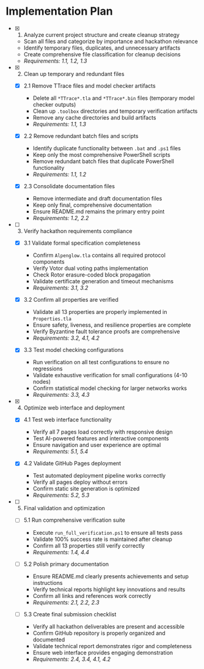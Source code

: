 # Implementation Plan

- [x] 1. Analyze current project structure and create cleanup strategy





  - Scan all files and categorize by importance and hackathon relevance
  - Identify temporary files, duplicates, and unnecessary artifacts
  - Create comprehensive file classification for cleanup decisions
  - _Requirements: 1.1, 1.2, 1.3_

- [x] 2. Clean up temporary and redundant files







  - [x] 2.1 Remove TTrace files and model checker artifacts



    - Delete all `*TTrace*.tla` and `*TTrace*.bin` files (temporary model checker outputs)
    - Clean up `.toolbox` directories and temporary verification artifacts
    - Remove any cache directories and build artifacts
    - _Requirements: 1.1, 1.3_

  - [x] 2.2 Remove redundant batch files and scripts


    - Identify duplicate functionality between `.bat` and `.ps1` files
    - Keep only the most comprehensive PowerShell scripts
    - Remove redundant batch files that duplicate PowerShell functionality
    - _Requirements: 1.1, 1.2_

  - [x] 2.3 Consolidate documentation files


    - Remove intermediate and draft documentation files
    - Keep only final, comprehensive documentation
    - Ensure README.md remains the primary entry point
    - _Requirements: 1.2, 2.2_

- [ ] 3. Verify hackathon requirements compliance


  - [x] 3.1 Validate formal specification completeness


    - Confirm `Alpenglow.tla` contains all required protocol components
    - Verify Votor dual voting paths implementation
    - Check Rotor erasure-coded block propagation
    - Validate certificate generation and timeout mechanisms
    - _Requirements: 3.1, 3.2_

  - [x] 3.2 Confirm all properties are verified


    - Validate all 13 properties are properly implemented in `Properties.tla`
    - Ensure safety, liveness, and resilience properties are complete
    - Verify Byzantine fault tolerance proofs are comprehensive
    - _Requirements: 3.2, 4.1, 4.2_

  - [x] 3.3 Test model checking configurations







    - Run verification on all test configurations to ensure no regressions
    - Validate exhaustive verification for small configurations (4-10 nodes)
    - Confirm statistical model checking for larger networks works
    - _Requirements: 3.3, 4.3_

- [x] 4. Optimize web interface and deployment




  - [x] 4.1 Test web interface functionality


    - Verify all 7 pages load correctly with responsive design
    - Test AI-powered features and interactive components
    - Ensure navigation and user experience are optimal
    - _Requirements: 5.1, 5.4_

  - [x] 4.2 Validate GitHub Pages deployment


    - Test automated deployment pipeline works correctly
    - Verify all pages deploy without errors
    - Confirm static site generation is optimized
    - _Requirements: 5.2, 5.3_

- [ ] 5. Final validation and optimization
  - [ ] 5.1 Run comprehensive verification suite
    - Execute `run_full_verification.ps1` to ensure all tests pass
    - Validate 100% success rate is maintained after cleanup
    - Confirm all 13 properties still verify correctly
    - _Requirements: 1.4, 4.4_

  - [ ] 5.2 Polish primary documentation
    - Ensure README.md clearly presents achievements and setup instructions
    - Verify technical reports highlight key innovations and results
    - Confirm all links and references work correctly
    - _Requirements: 2.1, 2.2, 2.3_

  - [ ] 5.3 Create final submission checklist
    - Verify all hackathon deliverables are present and accessible
    - Confirm GitHub repository is properly organized and documented
    - Validate technical report demonstrates rigor and completeness
    - Ensure web interface provides engaging demonstration
    - _Requirements: 2.4, 3.4, 4.1, 4.2_